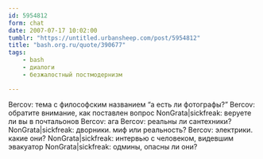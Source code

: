 ```yaml
---
id: 5954812
form: chat
date: 2007-07-17 10:02:00
tumblr: "https://untitled.urbansheep.com/post/5954812"
title: "bash.org.ru/quote/390677"
tags:
    - bash
    - диалоги
    - безжалостный постмодернизм

---
```


Bercov: тема с философским названием “а есть ли фотографы?”
Bercov: обратите внимание, как поставлен вопрос
NonGrata|sickfreak: веруете ли вы в почтальонов
Bercov: ага
Bercov: реальны ли сантехники?
NonGrata|sickfreak: дворники. миф или реальность?
Bercov: электрики. какие они?
NonGrata|sickfreak: интервью с человеком, видевшим эвакуатор
NonGrata|sickfreak: одмины, опасны ли они?

